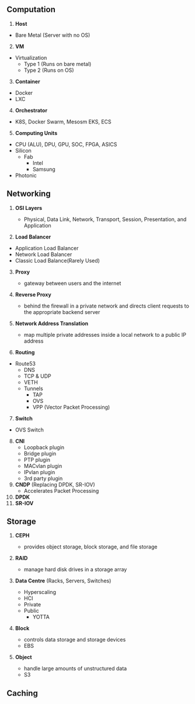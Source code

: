 ## Computation
1. **Host**
- Bare Metal (Server with no OS)
  
2. **VM**
- Virtualization
   - Type 1 (Runs on bare metal)
   - Type 2 (Runs on OS)
     
3. **Container**
- Docker
- LXC
  
4. **Orchestrator**
- K8S, Docker Swarm, Mesosm EKS, ECS

5. **Computing Units**
- CPU (ALU), DPU, GPU, SOC, FPGA, ASICS
- Silicon
   - Fab
      - Intel
      - Samsung
- Photonic

## Networking 
1. **OSI Layers**
   - Physical, Data Link, Network, Transport, Session, Presentation, and Application

3. **Load Balancer**
- Application Load Balancer
- Network Load Balancer
- Classic Load Balance(Rarely Used)

3. **Proxy**
   - gateway between users and the internet

5. **Reverse Proxy**
   - behind the firewall in a private network and directs client requests to the appropriate backend server 

7. **Network Address Translation**
   - map multiple private addresses inside a local network to a public IP address

9. **Routing**
- Route53
  - DNS
  - TCP & UDP
  - VETH
  - Tunnels
     - TAP
     - OVS
     - VPP (Vector Packet Processing)
       
7. **Switch**
- OVS Switch
  
8. **CNI**
    - Loopback plugin
    - Bridge plugin
    - PTP plugin
    - MACvlan plugin
    - IPvlan plugin
    - 3rd party plugin
10. **CNDP** (Replacing DPDK, SR-IOV)
    - Accelerates Packet Processing
12. **DPDK**
13. **SR-IOV**

## Storage
1. **CEPH**
   - provides object storage, block storage, and file storage
     
3. **RAID**
   -  manage hard disk drives in a storage array
     
5. **Data Centre** (Racks, Servers, Switches)
   - Hyperscaling
   - HCI
   - Private
   - Public
     - YOTTA
6. **Block**
   - controls data storage and storage devices
    - EBS
8. **Object**
   -  handle large amounts of unstructured data
    - S3
  
## Caching

